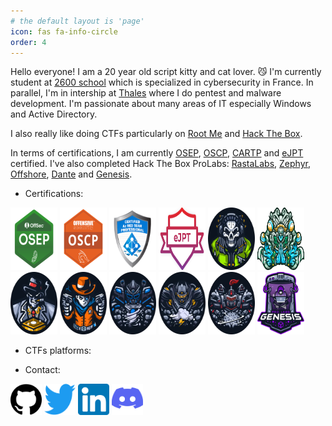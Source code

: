 ```yaml
---
# the default layout is 'page'
icon: fas fa-info-circle
order: 4
---
```


Hello everyone! I am a 20 year old script kitty and cat lover. 😼  I'm currently student at [2600 school](https://ecole2600.com/) which is specialized in cybersecurity in France. In parallel, I'm in intership at [Thales](https://www.thalesgroup.com/) where I do pentest and malware development. I'm passionate about many areas of IT especially Windows and Active Directory.

I also really like doing CTFs particularly on [Root Me](https://www.root-me.org/nuts7) and [Hack The Box](https://app.hackthebox.com/profile/428983).

In terms of certifications, I am currently [OSEP](https://www.credential.net/7fbfb9e8-2f7a-47da-a445-95e2a58b6291), [OSCP](https://www.credential.net/686f2429-9ff5-41c9-96f0-ddff36da4d1d), [CARTP](https://www.credential.net/bed78a6e-5045-40f0-b6d0-0ef12bcbf659) and [eJPT](https://verified.elearnsecurity.com/certificates/22f21296-0c5d-4ed2-9756-2afec4342845) certified. I've also completed Hack The Box ProLabs: [RastaLabs](https://www.linkedin.com/in/th%C3%A9o-chiles/overlay/1635518790726/single-media-viewer/?profileId=ACoAADT0-YEBqwHhA1HIRlRpqcjgpH9-PV3P86E), [Zephyr](https://www.linkedin.com/in/th%C3%A9o-chiles/overlay/1635516653561/single-media-viewer/?profileId=ACoAADT0-YEBqwHhA1HIRlRpqcjgpH9-PV3P86E), [Offshore](https://www.linkedin.com/in/th%C3%A9o-chiles/overlay/1635516655299/single-media-viewer/?profileId=ACoAADT0-YEBqwHhA1HIRlRpqcjgpH9-PV3P86E), [Dante](https://www.linkedin.com/in/th%C3%A9o-chiles/details/featured/1635516657103/single-media-viewer/?profileId=ACoAADT0-YEBqwHhA1HIRlRpqcjgpH9-PV3P86E) and [Genesis](https://www.linkedin.com/in/th%C3%A9o-chiles/details/featured/1635516651986/single-media-viewer/?profileId=ACoAADT0-YEBqwHhA1HIRlRpqcjgpH9-PV3P86E).

- Certifications:

<a alt="OSEP" href="https://www.credential.net/7fbfb9e8-2f7a-47da-a445-95e2a58b6291"><img alt="OSEP" src="/assets/img/OSEP.png" height="100" width="75"/></a>
<a alt="OSCP" href="https://www.credential.net/686f2429-9ff5-41c9-96f0-ddff36da4d1d"><img alt="OSCP" src="/assets/img/OSCP.png" height="100" width="75"/></a>
<a alt="CARTP" href="https://www.credential.net/bed78a6e-5045-40f0-b6d0-0ef12bcbf659"><img alt="CARTP" src="/assets/img/CARTP.png" height="100" width="75"/></a>
<a alt="eJPT" href="https://verified.elearnsecurity.com/certificates/22f21296-0c5d-4ed2-9756-2afec4342845"><img alt="eJPT" src="/assets/img/eJPT.png" height="100" width="75"/></a>
<a alt="RastaLabs" href="https://www.linkedin.com/in/th%C3%A9o-chiles/overlay/1635518790726/single-media-viewer/?profileId=ACoAADT0-YEBqwHhA1HIRlRpqcjgpH9-PV3P86E"><img alt="RastaLabs" src="/assets/img/RastaLabs.png" height="100" width="75"/></a>
<a alt="Zephyr" href="https://www.linkedin.com/in/th%C3%A9o-chiles/overlay/1635516653561/single-media-viewer/?profileId=ACoAADT0-YEBqwHhA1HIRlRpqcjgpH9-PV3P86E"><img alt="Zephyr" src="/assets/img/Zephyr.png" height="100" width="75"/></a>
<a alt="Offshore" href="https://www.linkedin.com/in/th%C3%A9o-chiles/overlay/1635516655299/single-media-viewer/?profileId=ACoAADT0-YEBqwHhA1HIRlRpqcjgpH9-PV3P86E"><img alt="Offshore" src="/assets/img/Offshore.png" height="100" width="75"/></a>
<a alt="Dante" href="https://www.linkedin.com/in/th%C3%A9o-chiles/details/featured/1635516657103/single-media-viewer/?profileId=ACoAADT0-YEBqwHhA1HIRlRpqcjgpH9-PV3P86E"><img alt="Dante" src="/assets/img/Dante.png" height="100" width="75"/></a>
<a alt="Cyclone" href="https://www.linkedin.com/in/th%C3%A9o-chiles/details/featured/1708454644098/single-media-viewer/?profileId=ACoAADT0-YEBqwHhA1HIRlRpqcjgpH9-PV3P86E"><img alt="Cyclone" src="/assets/img/Cyclone.png" height="100" width="75"/></a>
<a alt="Hailstorm" href="https://www.linkedin.com/in/th%C3%A9o-chiles/details/featured/1707442915150/single-media-viewer/?profileId=ACoAADT0-YEBqwHhA1HIRlRpqcjgpH9-PV3P86E"><img alt="Hailstorm" src="/assets/img/Hailstorm.png" height="100" width="75"/></a>
<a alt="Blizzard" href="https://www.linkedin.com/in/th%C3%A9o-chiles/details/featured/1708894722590/single-media-viewer/?profileId=ACoAADT0-YEBqwHhA1HIRlRpqcjgpH9-PV3P86E"><img alt="Blizzard" src="/assets/img/Blizzard.png" height="100" width="75"/></a>
<a alt="Genesis" href="https://www.linkedin.com/in/th%C3%A9o-chiles/details/featured/1635516651986/single-media-viewer/?profileId=ACoAADT0-YEBqwHhA1HIRlRpqcjgpH9-PV3P86E"><img alt="Genesis" src="/assets/img/Genesis.png" height="100" width="75"/></a>

- CTFs platforms:

<p><script src="https://root-me-badge.cloud.duboc.xyz/storage_clients/17a4f0585b5ece55a6fa55ee5d2c97c8/badge.js"></script></p>
<p><script src="https://www.hackthebox.eu/badge/428983"></script></p>

- Contact:

<a alt="Github" href="https://github.com/nuts7/"><img alt="Github" src="/assets/img/Github.png" height="50" width="50"/></a>
<a alt="Twitter" href="https://twitter.com/__nuts7"><img alt="Twitter" src="/assets/img/Twitter.png" height="50" width="50"/></a>
<a alt="Linkedin" href="https://www.linkedin.com/in/th%C3%A9o-chiles"><img alt="Linkedin" src="/assets/img/Linkedin.png" height="50" width="50"/></a>
<a alt="Discord" href="https://discordapp.com/users/704579147351195659"><img alt="Discord" src="/assets/img/Discord.png" height="50" width="50"/></a>